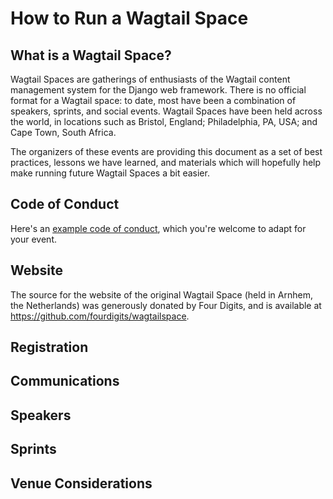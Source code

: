 # How to Run a Wagtail Space

## What is a Wagtail Space?

Wagtail Spaces are gatherings of enthusiasts of the Wagtail content management system for the Django web framework. There is no official format for a Wagtail space: to date, most have been a combination of speakers, sprints, and social events. Wagtail Spaces have been held across the world, in locations such as Bristol, England; Philadelphia, PA, USA; and Cape Town, South Africa.

The organizers of these events are providing this document as a set of best practices, lessons we have learned, and materials which will hopefully help make running future Wagtail Spaces a bit easier.

## Code of Conduct

Here's an [example code of conduct](example-coc.md), which you're welcome to adapt for your event.

## Website

The source for the website of the original Wagtail Space (held in Arnhem, the Netherlands) was generously donated by Four Digits, and is available at https://github.com/fourdigits/wagtailspace.

## Registration

## Communications

## Speakers

## Sprints

## Venue Considerations

